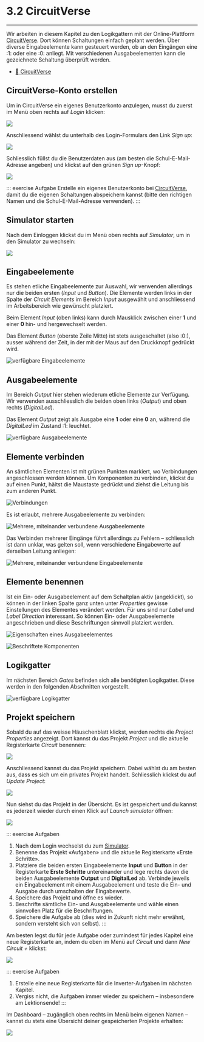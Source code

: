 # 3.2 CircuitVerse
---

Wir arbeiten in diesem Kapitel zu den Logikgattern mit der Online-Plattform [CircuitVerse](https://circuitverse.org/). Dort können Schaltungen einfach geplant werden. Über diverse Eingabeelemente kann gesteuert werden, ob an den Eingängen eine :1: oder eine :0: anliegt. Mit verschiedenen Ausgabeelementen kann die gezeichnete Schaltung überprüft werden.

* [:link: CircuitVerse](https://circuitverse.org/)

## CircuitVerse-Konto erstellen

Um in CircuitVerse ein eigenes Benutzerkonto anzulegen, musst du zuerst im Menü oben rechts auf _Login_ klicken:

![](./cv-signup-1.svg)

Anschliessend wählst du unterhalb des Login-Formulars den Link _Sign up_:

![](./cv-signup-2.svg)

Schliesslich füllst du die Benutzerdaten aus (am besten die Schul-E-Mail-Adresse angeben) und klickst auf den grünen _Sign up_-Knopf:

![](./cv-signup-3.png)

::: exercise Aufgabe
Erstelle ein eigenes Benutzerkonto bei [CircuitVerse](https://circuitverse.org/users/sign_up), damit du die eigenen Schaltungen abspeichern kannst (bitte den richtigen Namen und die Schul-E-Mail-Adresse verwenden).
:::

## Simulator starten

Nach dem Einloggen klickst du im Menü oben rechts auf _Simulator_, um in den Simulator zu wechseln:

![](./cv-simulator.svg)

## Eingabeelemente

Es stehen etliche Eingabeelemente zur Auswahl, wir verwenden allerdings nur die beiden ersten (_Input_ und _Button_). Die Elemente werden links in der Spalte der _Circuit Elements_ im Bereich _Input_ ausgewählt und anschliessend im Arbeitsbereich wie gewünscht platziert.

Beim Element _Input_ (oben links) kann durch Mausklick zwischen einer **1** und einer **0** hin- und hergewechselt werden.

Das Element _Button_ (oberste Zeile Mitte) ist stets ausgeschaltet (also :0:), ausser während der Zeit, in der mit der Maus auf den Druckknopf gedrückt wird.

![verfügbare Eingabeelemente](./cv-input.png)

## Ausgabeelemente

Im Bereich _Output_ hier stehen wiederum etliche Elemente zur Verfügung. Wir verwenden ausschliesslich die beiden oben links (_Output_) und oben rechts (_DigitalLed_).

Das Element _Output_ zeigt als Ausgabe eine **1** oder eine **0** an, während die _DigitalLed_ im Zustand :1: leuchtet.

![verfügbare Ausgabeelemente](./cv-output.png)

## Elemente verbinden

An sämtlichen Elementen ist mit grünen Punkten markiert, wo Verbindungen angeschlossen werden können. Um Komponenten zu verbinden, klickst du auf einen Punkt, hältst die Maustaste gedrückt und ziehst die Leitung bis zum anderen Punkt.

![Verbindungen](./cv-connections.png)

Es ist erlaubt, mehrere Ausgabeelemente zu verbinden:

![Mehrere, miteinander verbundene Ausgabeelemente](./cv-multiple-output.png)

Das Verbinden mehrerer Eingänge führt allerdings zu Fehlern – schliesslich ist dann unklar, was gelten soll, wenn verschiedene Eingabewerte auf derselben Leitung anliegen:

![Mehrere, miteinander verbundene Eingabeelemente](./cv-multiple-input.png)

## Elemente benennen

Ist ein Ein- oder Ausgabeelement auf dem Schaltplan aktiv (angeklickt), so können in der linken Spalte ganz unten unter _Properties_ gewisse Einstellungen des Elementes verändert werden. Für uns sind nur _Label_ und _Label Direction_ interessant. So können Ein- oder Ausgabeelemente angeschrieben und diese Beschriftungen sinnvoll platziert werden.

![Eigenschaften eines Ausgabeelementes](./cv-properties.png)

![Beschriftete Komponenten](./cv-labelled.png)

## Logikgatter

Im nächsten Bereich _Gates_ befinden sich alle benötigten Logikgatter. Diese werden in den folgenden Abschnitten vorgestellt.

![verfügbare Logikgatter](./cv-gates.png)


## Projekt speichern

Sobald du auf das weisse Häuschenblatt klickst, werden rechts die _Project Properties_ angezeigt. Dort kannst du das Projekt _Project_ und die aktuelle Registerkarte _Circuit_ benennen:

![](./cv-project-properties.png)

Anschliessend kannst du das Projekt speichern. Dabei wählst du am besten aus, dass es sich um ein privates Projekt handelt. Schliesslich klickst du auf _Update Project_:

![](./cv-save-project.png)

Nun siehst du das Projekt in der Übersicht. Es ist gespeichert und du kannst es jederzeit wieder durch einen Klick auf _Launch simulator_ öffnen:

![](./cv-project.png)

::: exercise Aufgaben
1. Nach dem Login wechselst du zum [Simulator](https://circuitverse.org/simulator).
2. Benenne das Projekt «Aufgaben» und die aktuelle Registerkarte «Erste Schritte».
3. Platziere die beiden ersten Eingabeelemente **Input** und **Button** in der Registerkarte **Erste Schritte** untereinander und lege rechts davon die beiden Ausgabeelemente **Output** und **DigitalLed** ab. Verbinde jeweils ein Eingabeelement mit einem Ausgabeelement und teste die Ein- und Ausgabe durch umschalten der Eingabewerte.
4. Speichere das Projekt und öffne es wieder.
5. Beschrifte sämtliche Ein- und Ausgabeelemente und wähle einen sinnvollen Platz für die Beschriftungen.
6. Speichere die Aufgabe ab (dies wird in Zukunft nicht mehr erwähnt, sondern versteht sich von selbst).
:::

Am besten legst du für jede Aufgabe oder zumindest für jedes Kapitel eine neue Registerkarte an, indem du oben im Menü auf _Circuit_ und dann _New Circuit +_ klickst:

![](./cv-new-circuit.png)

::: exercise Aufgaben
1. Erstelle eine neue Registerkarte für die Inverter-Aufgaben im nächsten Kapitel.
2. Vergiss nicht, die Aufgaben immer wieder zu speichern – insbesondere am Lektionsende!
:::

Im Dashboard – zugänglich oben rechts im Menü beim eigenen Namen – kannst du stets eine Übersicht deiner gespeicherten Projekte erhalten:

![](./cv-dashboard.png)
